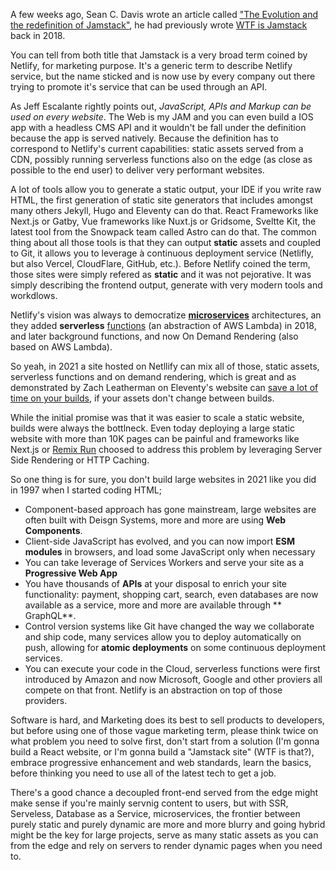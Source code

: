 A few weeks ago, Sean C. Davis wrote an article called ["The Evolution and the redefinition of Jamstack"](https://www.seancdavis.com/blog/jamstack-evolution-and-redefinition/), he had previously wrote [WTF is Jamstack](https://www.seancdavis.com/blog/wtf-is-jamstack/) back in 2018.

You can tell from both title that Jamstack is a very broad term coined by Netlify, for marketing purpose. It's a generic term to describe Netlify service, but the name sticked and is now use by every company out there trying to promote it's service that can be used through an API.

As Jeff Escalante rightly points out, *JavaScript, APIs and Markup can be used on every website*.  The Web is my JAM and you can even build a IOS app with a headless CMS API and it wouldn't be fall under the definition because the app is served natively. Because the definition has to correspond to Netlify's current capabilities: static assets served from a CDN, possibly running serverless functions also on the edge (as close as possible to the end user) to deliver very performant websites.

A lot of tools allow you to generate a static output, your IDE if you write raw HTML, the first generation of static site generators that includes amongst many others Jekyll, Hugo and Eleventy can do that. React Frameworks like Next.js or Gatby, Vue frameworks like Nuxt.js or Gridsome, Sveltte Kit, the latest tool from the Snowpack team called Astro can do that. The common thing about all those tools is that they can output **static** assets and coupled to Git, it allows you to leverage à continuous deployment service (Netlifly, but also Vercel, CloudFlare, GitHub, etc.). Before Netlify coined the term, those sites were simply refered as **static** and it was not pejorative. It was simply describing the frontend output, generate with very modern tools and workdlows.

Netlify's vision was always to democratize [**microservices**](https://www.netlify.com/blog/2019/11/18/what-are-microservices/) architectures, an they added **serverless** [functions](https://www.netlify.com/blog/2018/03/20/netlifys-aws-lambda-functions-bring-the-backend-to-your-frontend-workflow/) (an abstraction of AWS Lambda) in 2018, and later background functions, and now On Demand Rendering (also based on AWS Lambda).

So yeah, in 2021 a site hosted on Netllify can mix all of those, static assets, serverless functions and on demand rendering, which is great and as demonstrated by Zach Leatherman on Eleventy's website can [save a lot of time on your builds](https://twitter.com/zachleat/status/1402687220541165568), if your assets don't change between builds.

While the initial promise was that it was easier to scale a static website, builds were always the bottlneck. Even today deploying a large static website with more than 10K pages can be painful and frameworks like Next.js or [Remix Run](https://remix.run/features) choosed to address this problem by leveraging Server Side Rendering or HTTP Caching.

So one thing is for sure, you don't build large websites in 2021 like you did in 1997 when I started coding HTML;

- Component-based approach has gone mainstream, large websites are often built with Deisgn Systems, more and more are using **Web Components**.
- Client-side JavaScript has evolved, and you can now import **ESM modules** in browsers, and load some JavaScript only when necessary 
- You can take leverage of Services Workers and serve your site as a **Progressive Web App**
- You have thousands of **APIs** at your disposal to enrich your site functionality: payment, shopping cart, search, even databases are now available as a service, more and more are available through ** GraphQL**.
- Control version systems like Git have changed the way we collaborate and ship code, many services allow you to deploy automatically on push, allowing for **atomic deployments** on some continuous deployment services.
- You can execute your code in the Cloud, serverless functions were first introduced by Amazon and now Microsoft, Google and other proviers all compete on that front. Netlify is an abstraction on top of those providers.

Software is hard, and Marketing does its best to sell products to developers, but before using one of those vague marketing term, please think twice on what problem you need to solve first, don't start from a solution (I'm gonna build a React website, or I'm gonna build a "Jamstack site" (WTF is that?), embrace progressive enhancement and web standards, learn the basics, before thinking you need to use all of the latest tech to get a job. 

There's a good chance a decoupled front-end served from the edge might make sense if you're mainly servnig content to users, but with SSR, Serveless, Database as a Service, microservices, the frontier between purely static and purely dynamic are more and more blurry and going hybrid might be the key for large projects, serve as many static assets as you can from the edge and rely on servers to render dynamic pages when you need to. 
